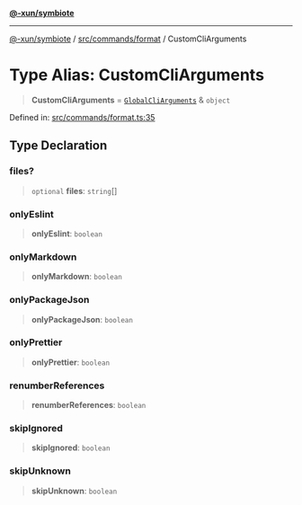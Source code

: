 [**@-xun/symbiote**](../../../../README.md)

***

[@-xun/symbiote](../../../../README.md) / [src/commands/format](../README.md) / CustomCliArguments

# Type Alias: CustomCliArguments

> **CustomCliArguments** = [`GlobalCliArguments`](../../../configure/type-aliases/GlobalCliArguments.md) & `object`

Defined in: [src/commands/format.ts:35](https://github.com/Xunnamius/symbiote/blob/fda4254d9bfeb125461ee3377ddb123772e5d050/src/commands/format.ts#L35)

## Type Declaration

### files?

> `optional` **files**: `string`[]

### onlyEslint

> **onlyEslint**: `boolean`

### onlyMarkdown

> **onlyMarkdown**: `boolean`

### onlyPackageJson

> **onlyPackageJson**: `boolean`

### onlyPrettier

> **onlyPrettier**: `boolean`

### renumberReferences

> **renumberReferences**: `boolean`

### skipIgnored

> **skipIgnored**: `boolean`

### skipUnknown

> **skipUnknown**: `boolean`
